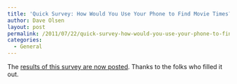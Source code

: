 ```yaml
---
title: 'Quick Survey: How Would You Use Your Phone to Find Movie Times?'
author: Dave Olsen
layout: post
permalink: /2011/07/22/quick-survey-how-would-you-use-your-phone-to-find-movie-times
categories:
  - General
---
```

The [results of this survey are now posted][1]. Thanks to the folks who filled it out.

 [1]: http://www.dmolsen.com/mobile-in-higher-ed/2011/08/02/results-of-survey-show-why-a-mobile-strategy-includes-both-mobile-web-apps/